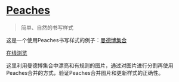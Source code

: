 # [Peaches](https://github.com/sliuqin/peaches)

> 简单、自然的书写样式

这是一个使用Peaches书写样式的例子：[曼德博集合](http://zh.wikipedia.org/zh-cn/%E6%9B%BC%E5%BE%B7%E5%8D%9A%E9%9B%86%E5%90%88)

[在线浏览](http://sliuqin.github.com/peaches-example-Mandelbrot/)

这里利用曼德博集合中漂亮和有规则的图片，通过对图片进行分割再使用Peaches合并的方式，验证Peaches合并图片和更新样式的正确性。